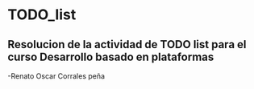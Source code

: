 # TODO_list
## Resolucion de la actividad de TODO list para el curso Desarrollo basado en plataformas
-Renato Oscar Corrales peña
